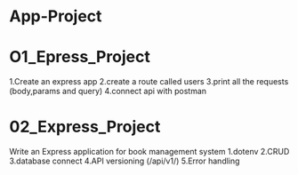 # App-Project

# O1_Epress_Project

1.Create an express app
2.create a route called users
3.print all the requests (body,params and query)
4.connect api with postman

# 02_Express_Project

Write an Express application for book management system
1.dotenv
2.CRUD
3.database connect
4.API versioning (/api/v1/)
5.Error handling
